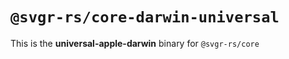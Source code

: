 # `@svgr-rs/core-darwin-universal`

This is the **universal-apple-darwin** binary for `@svgr-rs/core`
